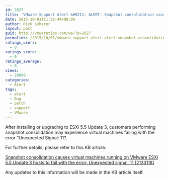 ```yaml
---
id: 2827
title: 'VMware Support Alert &#8211; ALERT: Snapshot consolidation causes Unexpected signal: 11'
date: 2015-10-01T11:58:44+00:00
author: Rick Scherer
layout: post
guid: http://vmwaretips.com/wp/?p=2827
permalink: /2015/10/01/vmware-support-alert-alert-snapshot-consolidation-causes-unexpected-signal-11/
ratings_users:
  - 0
ratings_score:
  - 0
ratings_average:
  - 0
views:
  - 29899
categories:
  - Alert
tags:
  - alert
  - Bug
  - patch
  - support
  - VMware
---
```

After installing or upgrading to ESXi 5.5 Update 3, customers performing snapshot consolidation may experience virtual machines failing with the error “Unexpected Signal: 11?.

For further details, please refer to this KB article:

<a href="http://vmw.re/1OaUCVP" target="_blank">Snapshot consolidation causes virtual machines running on VMware ESXi 5.5 Update 3 hosts to fail with the error: Unexpected signal: 11 (2133118)</a>

Any updates to this information will be made in the KB article itself.